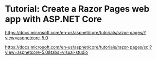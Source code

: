 # Tutorial: Create a Razor Pages web app with ASP.NET Core

<https://docs.microsoft.com/en-us/aspnet/core/tutorials/razor-pages/?view=aspnetcore-5.0>

https://docs.microsoft.com/en-us/aspnet/core/tutorials/razor-pages/sql?view=aspnetcore-5.0&tabs=visual-studio